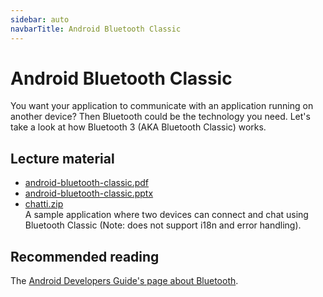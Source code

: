 ```yaml
---
sidebar: auto
navbarTitle: Android Bluetooth Classic
---
```


# Android Bluetooth Classic
You want your application to communicate with an application running on another device? Then Bluetooth could be the technology you need. Let's take a look at how Bluetooth 3 (AKA Bluetooth Classic) works.

## Lecture material
* [android-bluetooth-classic.pdf](android-bluetooth-classic.pdf)
* [android-bluetooth-classic.pptx](android-bluetooth-classic.pptx)
* [chatti.zip](chatti.zip) \
  A sample application where two devices can connect and chat using Bluetooth Classic (Note: does not support i18n and error handling).

## Recommended reading
The [Android Developers Guide's page about Bluetooth](https://developer.android.com/guide/topics/connectivity/bluetooth).